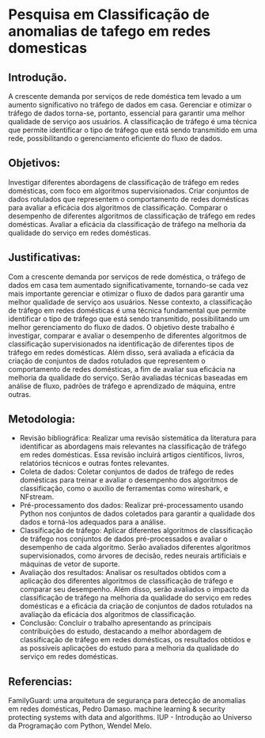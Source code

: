 # Pesquisa em Classificação de anomalias de tafego em redes domesticas

## Introdução.

A crescente demanda por serviços de rede doméstica tem levado a um aumento significativo no tráfego de dados em casa. Gerenciar e otimizar o tráfego de dados torna-se, portanto, essencial para garantir uma melhor qualidade de serviço aos usuários. A classificação de tráfego é uma técnica que permite identificar o tipo de tráfego que está sendo transmitido em uma rede, possibilitando o gerenciamento eficiente do fluxo de dados.


## Objetivos:

Investigar diferentes abordagens de classificação de tráfego em redes domésticas, com foco em algoritmos supervisionados.
Criar conjuntos de dados rotulados que representem o comportamento de redes domésticas para avaliar a eficácia dos algoritmos de classificação.
Comparar o desempenho de diferentes algoritmos de classificação de tráfego em redes domésticas.
Avaliar a eficácia da classificação de tráfego na melhoria da qualidade do serviço em redes domésticas.

## Justificativas:
Com a crescente demanda por serviços de rede doméstica, o tráfego de dados em casa tem aumentado significativamente, tornando-se cada vez mais importante gerenciar e otimizar o fluxo de dados para garantir uma melhor qualidade de serviço aos usuários. Nesse contexto, a classificação de tráfego em redes domésticas é uma técnica fundamental que permite identificar o tipo de tráfego que está sendo transmitido, possibilitando um melhor gerenciamento do fluxo de dados. O objetivo deste trabalho é investigar, comparar e avaliar o desempenho de diferentes algoritmos de classificação supervisionados na identificação de diferentes tipos de tráfego em redes domésticas. Além disso, será avaliada a eficácia da criação de conjuntos de dados rotulados que representem o comportamento de redes domésticas, a fim de avaliar sua eficácia na melhoria da qualidade do serviço. Serão avaliadas técnicas baseadas em análise de fluxo, padrões de tráfego e aprendizado de máquina, entre outras.


## Metodologia:

* Revisão bibliográfica: Realizar uma revisão sistemática da literatura para identificar as abordagens mais relevantes na classificação de tráfego em redes domésticas. Essa revisão incluirá artigos científicos, livros, relatórios técnicos e outras fontes relevantes.
* Coleta de dados: Coletar conjuntos de dados de tráfego de redes domésticas para treinar e avaliar o desempenho dos algoritmos de classificação, como o auxílio de ferramentas como wireshark, e NFstream.
* Pré-processamento dos dados: Realizar pré-processamento usando Python nos conjuntos de dados coletados para garantir a qualidade dos dados e torná-los adequados para a análise.
* Classificação de tráfego: Aplicar diferentes algoritmos de classificação de tráfego nos conjuntos de dados pré-processados e avaliar o desempenho de cada algoritmo. Serão avaliados diferentes algoritmos supervisionados, como árvores de decisão, redes neurais artificiais e máquinas de vetor de suporte.
* Avaliação dos resultados: Analisar os resultados obtidos com a aplicação dos diferentes algoritmos de classificação de tráfego e comparar seu desempenho. Além disso, serão avaliados o impacto da classificação de tráfego na melhoria da qualidade do serviço em redes domésticas e a eficácia da criação de conjuntos de dados rotulados na avaliação da eficácia dos algoritmos de classificação.
* Conclusão: Concluir o trabalho apresentando as principais contribuições do estudo, destacando a melhor abordagem de classificação de tráfego em redes domésticas, os resultados obtidos e as possíveis aplicações do estudo para a melhoria da qualidade do serviço em redes domésticas.

## Referencias:

FamilyGuard: uma arquitetura de segurança para detecção de anomalias em redes domésticas, Pedro Damaso.
machine learning & security protecting systems with data and algorithms.
IUP - Introdução ao Universo da Programação com Python, Wendel Melo.
